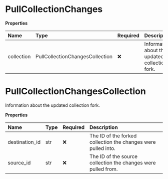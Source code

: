 # PullCollectionChanges

**Properties**

| Name       | Type                            | Required | Description                                    |
| :--------- | :------------------------------ | :------- | :--------------------------------------------- |
| collection | PullCollectionChangesCollection | ❌       | Information about the updated collection fork. |

# PullCollectionChangesCollection

Information about the updated collection fork.

**Properties**

| Name           | Type | Required | Description                                                   |
| :------------- | :--- | :------- | :------------------------------------------------------------ |
| destination_id | str  | ❌       | The ID of the forked collection the changes were pulled into. |
| source_id      | str  | ❌       | The ID of the source collection the changes were pulled from. |

<!-- This file was generated by liblab | https://liblab.com/ -->
